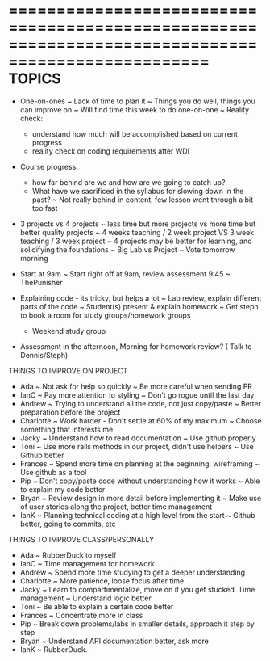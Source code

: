 ===================================================================================================
TOPICS
===================================================================================================
- One-on-ones
  ~ Lack of time to plan it
  ~ Things you do well, things you can improve on
  ~ Will find time this week to do one-on-one
  ~ Reality check:
    - understand how much will be accomplished based on current progress
    - reality check on coding requirements after WDI

- Course progress:
  - how far behind are we and how are we going to catch up?
  - What have we sacrificed in the syllabus for slowing down in the past?
  ~ Not really behind in content, few lesson went through a bit too fast

- 3 projects vs 4 projects
  ~ less time but more projects vs more time but better quality projects
  ~ 4 weeks teaching / 2 week project  VS  3 week teaching / 3 week project
  ~ 4 projects may be better for learning, and solidifying the foundations
  ~ Big Lab vs Project
  ~ Vote tomorrow morning

- Start at 9am
  ~ Start right off at 9am, review assessment 9:45
  ~ ThePunisher

- Explaining code - its tricky, but helps a lot
  ~ Lab review, explain different parts of the code
  ~ Student(s) present & explain homework
  ~ Get steph to book a room for study groups/homework groups
  - Weekend study group

- Assessment in the afternoon, Morning for homework review? ( Talk to Dennis/Steph)


THINGS TO IMPROVE ON PROJECT
  - Ada
    ~ Not ask for help so quickly
    ~ Be more careful when sending PR
  - IanC
    ~ Pay more attention to styling
    ~ Don't go rogue until the last day
  - Andrew
    ~ Trying to understand all the code, not just copy/paste
    ~ Better preparation before the project
  - Charlotte
    ~ Work harder - Don't settle at 60% of my maximum
    ~ Choose something that interests me
  - Jacky
    ~ Understand how to read documentation
    ~ Use github properly
  - Toni
    ~ Use more rails methods in our project, didn't use helpers
    ~ Use Github better
  - Frances
    ~ Spend more time on planning at the beginning: wireframing
    ~ Use github as a tool
  - Pip
    ~ Don't copy/paste code without understanding how it works
    ~ Able to explain my code better
  - Bryan
    ~ Review design in more detail before implementing it
    ~ Make use of user stories along the project, better time management
  - IanK
    ~ Planning technical coding at a high level from the start
    ~ Github better, going to commits, etc

THINGS TO IMPROVE CLASS/PERSONALLY
  - Ada
    ~ RubberDuck to myself
  - IanC
    ~ Time management for homework
  - Andrew
    ~ Spend more time studying to get a deeper understanding
  - Charlotte
    ~ More patience, loose focus after time
  - Jacky
    ~ Learn to compartimentalize, move on if you get stucked. Time management
    ~ Understand logic better
  - Toni
    ~ Be able to explain a certain code better
  - Frances
    ~ Concentrate more in class
  - Pip
    ~ Break down problems/labs in smaller details, approach it step by step
  - Bryan
    ~ Understand API documentation better, ask more
  - IanK
    ~ RubberDuck.
